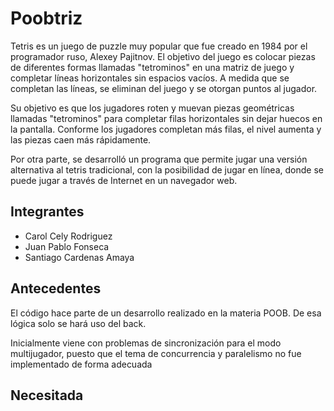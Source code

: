 # Poobtriz


Tetris es un juego de puzzle muy popular que fue creado en 1984 por el programador ruso, Alexey Pajitnov. El objetivo del juego es colocar piezas de diferentes formas llamadas "tetrominos" en una matriz de juego y completar líneas horizontales sin espacios vacíos. A medida que se completan las líneas, se eliminan del juego y se otorgan puntos al jugador.
 
Su objetivo es que los jugadores  roten y muevan piezas geométricas llamadas "tetrominos" para completar filas horizontales sin dejar huecos en la pantalla. Conforme los jugadores completan más filas, el nivel aumenta y las piezas caen más rápidamente.

Por otra parte, se desarrolló un programa que permite jugar una versión alternativa al tetris tradicional, con la posibilidad de jugar en línea, donde se puede jugar a través de Internet en un navegador web. 




## Integrantes

- Carol Cely Rodriguez
- Juan Pablo Fonseca
- Santiago Cardenas Amaya

## Antecedentes

El código hace parte de un desarrollo realizado en la materia POOB. De esa lógica solo se hará uso del back.

Inicialmente viene con problemas de sincronización para el modo multijugador, puesto que el tema de concurrencia y paralelismo no fue implementado de forma adecuada

## Necesitada